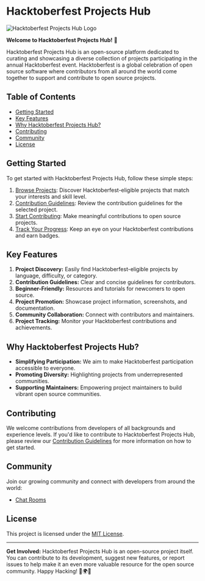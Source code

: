 # Hacktoberfest Projects Hub

![Hacktoberfest Projects Hub Logo](url-to-your-logo.png)

**Welcome to Hacktoberfest Projects Hub!** 🎉

Hacktoberfest Projects Hub is an open-source platform dedicated to curating and showcasing a diverse collection of projects participating in the annual Hacktoberfest event. Hacktoberfest is a global celebration of open source software where contributors from all around the world come together to support and contribute to open source projects.

## Table of Contents

- [Getting Started](#getting-started)
- [Key Features](#key-features)
- [Why Hacktoberfest Projects Hub?](#why-Hacktoberfest-Projects-Hub)
- [Contributing](#contributing)
- [Community](#community)
- [License](#license)

## Getting Started

To get started with Hacktoberfest Projects Hub, follow these simple steps:

1. [Browse Projects](#browse-projects): Discover Hacktoberfest-eligible projects that match your interests and skill level.
2. [Contribution Guidelines](#contribution-guidelines): Review the contribution guidelines for the selected project.
3. [Start Contributing](#start-contributing): Make meaningful contributions to open source projects.
4. [Track Your Progress](#track-your-progress): Keep an eye on your Hacktoberfest contributions and earn badges.

## Key Features

1. **Project Discovery:** Easily find Hacktoberfest-eligible projects by language, difficulty, or category.
2. **Contribution Guidelines:** Clear and concise guidelines for contributors.
3. **Beginner-Friendly:** Resources and tutorials for newcomers to open source.
4. **Project Promotion:** Showcase project information, screenshots, and documentation.
5. **Community Collaboration:** Connect with contributors and maintainers.
6. **Project Tracking:** Monitor your Hacktoberfest contributions and achievements.

## Why Hacktoberfest Projects Hub?

- **Simplifying Participation:** We aim to make Hacktoberfest participation accessible to everyone.
- **Promoting Diversity:** Highlighting projects from underrepresented communities.
- **Supporting Maintainers:** Empowering project maintainers to build vibrant open source communities.

## Contributing

We welcome contributions from developers of all backgrounds and experience levels. If you'd like to contribute to Hacktoberfest Projects Hub, please review our [Contribution Guidelines](CONTRIBUTING.md) for more information on how to get started.

## Community

Join our growing community and connect with developers from around the world:

- [Chat Rooms](url-to-chat-rooms)

## License

This project is licensed under the [MIT License](LICENSE).

---

**Get Involved:** Hacktoberfest Projects Hub is an open-source project itself. You can contribute to its development, suggest new features, or report issues to help make it an even more valuable resource for the open source community. Happy Hacking! 🚀🌍🌟
